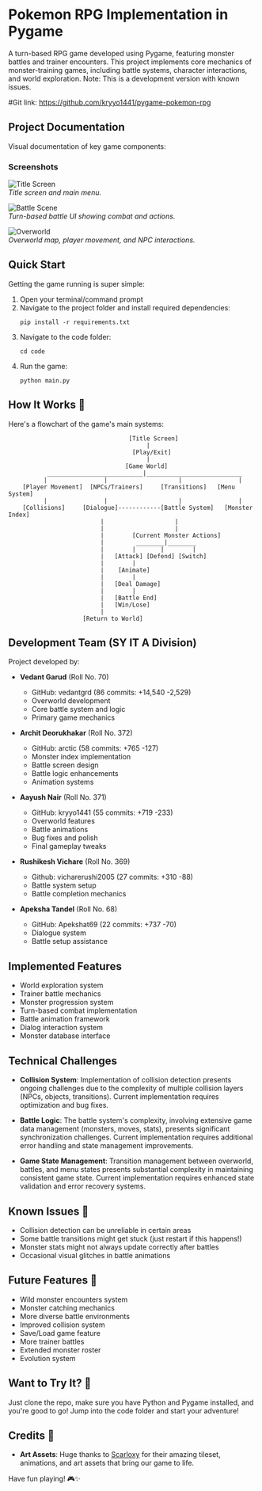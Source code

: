 # Pokemon RPG Implementation in Pygame

A turn-based RPG game developed using Pygame, featuring monster battles and trainer encounters. This project implements core mechanics of monster-training games, including battle systems, character interactions, and world exploration. Note: This is a development version with known issues.

#Git link: https://github.com/kryyo1441/pygame-pokemon-rpg

## Project Documentation

Visual documentation of key game components:

### Screenshots

![Title Screen](screenshots/title.png)  
*Title screen and main menu.*

![Battle Scene](screenshots/battle.png)  
*Turn-based battle UI showing combat and actions.*

![Overworld](screenshots/spawn.png)  
*Overworld map, player movement, and NPC interactions.*

## Quick Start

Getting the game running is super simple:
1. Open your terminal/command prompt
2. Navigate to the project folder and install required dependencies:
   ```
   pip install -r requirements.txt
   ```
3. Navigate to the code folder:
   ```
   cd code
   ```
4. Run the game:
   ```
   python main.py
   ```

## How It Works 🔄

Here's a flowchart of the game's main systems:

```
                                  [Title Screen]
                                       |
                                   [Play/Exit]
                                       |
                                 [Game World]
           ___________________________|___________________________
          |                |                    |                |
    [Player Movement]  [NPCs/Trainers]     [Transitions]   [Menu System]
          |                |                    |                |
    [Collisions]     [Dialogue]------------[Battle System]   [Monster Index]
                          |                    |
                          |                    |
                          |        [Current Monster Actions]
                          |         ________|________
                          |        |       |        |
                          |   [Attack] [Defend] [Switch]
                          |        |
                          |    [Animate]
                          |        |
                          |   [Deal Damage]
                          |        |
                          |   [Battle End]
                          |   [Win/Lose]
                          |
                     [Return to World]
```

## Development Team (SY IT A Division)

Project developed by:

* **Vedant Garud** (Roll No. 70)
  - GitHub: vedantgrd (86 commits: +14,540 -2,529)
  - Overworld development
  - Core battle system and logic
  - Primary game mechanics

* **Archit Deorukhakar** (Roll No. 372)
  - GitHub: arctic (58 commits: +765 -127)
  - Monster index implementation
  - Battle screen design
  - Battle logic enhancements
  - Animation systems

* **Aayush Nair** (Roll No. 371)
  - GitHub: kryyo1441 (55 commits: +719 -233)
  - Overworld features
  - Battle animations
  - Bug fixes and polish
  - Final gameplay tweaks

* **Rushikesh Vichare** (Roll No. 369)
  - Github: vicharerushi2005 (27 commits: +310 -88)
  - Battle system setup
  - Battle completion mechanics

* **Apeksha Tandel** (Roll No. 68)
  - GitHub: Apekshat69 (22 commits: +737 -70)
  - Dialogue system
  - Battle setup assistance

## Implemented Features

* World exploration system
* Trainer battle mechanics
* Monster progression system
* Turn-based combat implementation
* Battle animation framework
* Dialog interaction system
* Monster database interface

## Technical Challenges

* **Collision System**: Implementation of collision detection presents ongoing challenges due to the complexity of multiple collision layers (NPCs, objects, transitions). Current implementation requires optimization and bug fixes.

* **Battle Logic**: The battle system's complexity, involving extensive game data management (monsters, moves, stats), presents significant synchronization challenges. Current implementation requires additional error handling and state management improvements.

* **Game State Management**: Transition management between overworld, battles, and menu states presents substantial complexity in maintaining consistent game state. Current implementation requires enhanced state validation and error recovery systems.

## Known Issues 🐛

* Collision detection can be unreliable in certain areas
* Some battle transitions might get stuck (just restart if this happens!)
* Monster stats might not always update correctly after battles
* Occasional visual glitches in battle animations

## Future Features 🚀

* Wild monster encounters system
* Monster catching mechanics
* More diverse battle environments
* Improved collision system
* Save/Load game feature
* More trainer battles
* Extended monster roster
* Evolution system

## Want to Try It? 🎯

Just clone the repo, make sure you have Python and Pygame installed, and you're good to go! Jump into the code folder and start your adventure!

## Credits 🎨

* **Art Assets**: Huge thanks to [Scarloxy](https://scarloxy.itch.io/mpwsp01) for their amazing tileset, animations, and art assets that bring our game to life.

Have fun playing! 🎮✨